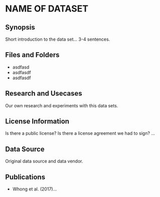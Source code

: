 # NAME OF DATASET 

## Synopsis

Short introduction to the data set... 3-4 sentences.

## Files and Folders

- asdfasd
- asdfasdf
- asdfasdf

## Research and Usecases

Our own research and experiments with this data sets.

## License Information

Is there a public license? Is there a license agreement we had to sign? ...

## Data Source

Original data source and data vendor.

## Publications

- Whong et al. (2017)...

